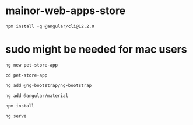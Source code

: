 # mainor-web-apps-store

`npm install -g @angular/cli@12.2.0`
# sudo might be needed for mac users

`ng new pet-store-app`

`cd pet-store-app`

`ng add @ng-bootstrap/ng-bootstrap`

`ng add @angular/material`

`npm install`

`ng serve`
